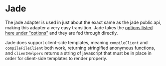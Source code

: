 Jade
====

The jade adapter is used in just about the exact same as the jade public api, making this adapter a very easy transition. Jade takes the [options listed here under "options"](http://jade-lang.com/api/) and they are fed through directly.

Jade does support client-side templates, meaning `compileClient` and `compileFileClient` both work, returning stringified anonymous functions, and `clientHelpers` returns a string of javascript that must be in place in order for client-side templates to render properly.
